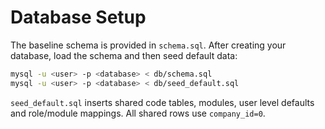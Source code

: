 # Database Setup

The baseline schema is provided in `schema.sql`. After creating your database, load the schema and then seed default data:

```bash
mysql -u <user> -p <database> < db/schema.sql
mysql -u <user> -p <database> < db/seed_default.sql
```

`seed_default.sql` inserts shared code tables, modules, user level defaults and role/module mappings. All shared rows use `company_id=0`.

